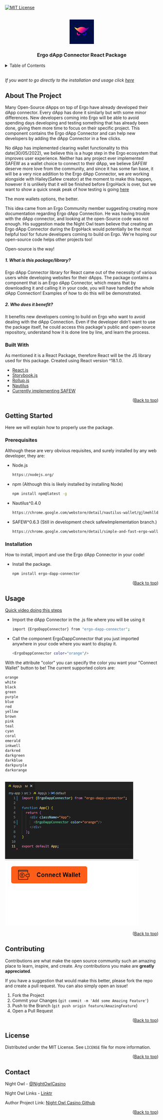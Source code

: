 <div id="top"></div>

[![MIT License][license-shield]][license-url]


<!-- PROJECT LOGO -->
<br />
<div align="center">
  <a href="https://github.com/nightowlcasino">
    <img src="images/logo.png" alt="Logo" width="80" height="80">
  </a>

  <h3 align="center">Ergo dApp Connector React Package</h3>

</div>

<details>
  <summary>Table of Contents</summary>
  <ol>
    <li>
      <a href="#about-the-project">About The Project</a>
      <ul>
        <li><a href="#built-with">Built With</a></li>
      </ul>
    </li>
    <li>
      <a href="#getting-started">Getting Started</a>
      <ul>
        <li><a href="#prerequisites">Prerequisites</a></li>
        <li><a href="#installation">Installation</a></li>
      </ul>
    </li>
    <li><a href="#usage">Usage</a></li>
    <li><a href="#contributing">Contributing</a></li>
    <li><a href="#license">License</a></li>
    <li><a href="#contact">Contact</a></li>
  </ol>

</details>
<br/>

*If you want to go directly to the installation and usage click [here](#installation)*

## About The Project

  Many Open-Source dApps on top of Ergo have already developed their dApp connector. Every dApp has done it similarly but with some minor differences. New developers coming into Ergo will be able to avoid spending days developing and testing something that has already been done, giving them more time to focus on their specific project. 
  This component contains the Ergo dApp Connector and can help new developers by adding the dApp Connector in a few clicks.

  No dApp has implemented clearing wallet functionality to this date(30/05/2022), we believe this is a huge step in the Ergo ecosystem that improves user experience. Neither has any project ever implemented SAFEW as a wallet choice to connect to their dApp, we believe SAFEW deserve more love from the community, and since it has some fan base, it will be a very nice addition to the Ergo dApp Connector, we are working alongside with Hailey(Safew creator) at the moment to make this happen, however it is unlikely that it will be finished before ErgoHack is over, but we want to show a quick sneak peak of how testing is going [here]()

  The more wallets options, the better.
  
  This idea came from an Ergo Community member suggesting creating more documentation regarding Ergo dApp Connection. He was having trouble with the dApp connector, and looking at the open-Source code was not enough. His suggestion made the Night Owl team believe that creating an Ergo dApp Connector during the ErgoHack would potentially be the most helpful tool for future developers coming to build on Ergo. We're hoping our open-source code helps other projects too!

  Open-source is the way!


##### 1. What is this package/library?
  Ergo dApp Connector library for React came out of the necessity of various users while developing websites for their dApps. The package contains a component that is an Ergo dApp Connector, which means that by downloading it and calling it in your code, you will have handled the whole dApp Connection! Examples of how to do this will be demonstrated. 

##### 2. Who does it benefit? 

  It benefits new developers coming to build on Ergo who want to avoid dealing with the dApp Connection. Even if the developer didn’t want to use the package itself, he could access this package's public and open-source repository, understand how it is done line by line, and learn the process. 

### Built With

As mentioned it is a React Package, therefore React will be the JS library used for this package. Created using React version ^18.1.0.

* [React.js](https://reactjs.org/)
* [Storybook.js](https://storybook.js.org/)
* [Rollup.js](https://rollupjs.org/guide/en/)
* [Nautilus](https://chrome.google.com/webstore/detail/nautilus-wallet/gjlmehlldlphhljhpnlddaodbjjcchai)
* [Currently implementing SAFEW]()

<p align="right">(<a href="#top">Back to top</a>)</p>

## Getting Started

Here we will explain how to properly use the package.

### Prerequisites
Although these are very obvious requisites, and surely installed by any web developer, they are:
* Node.js
  ```sh
  https://nodejs.org/
  ```
* npm (Although this is likely installed by installing Node)
  ```sh
  npm install npm@latest -g
  ```
* Nautilus^0.4.0
  ```sh
  https://chrome.google.com/webstore/detail/nautilus-wallet/gjlmehlldlphhljhpnlddaodbjjcchai
  ```
* SAFEW^0.6.3 (Still in development check safewImplementation branch.)
  ```sh
  https://chrome.google.com/webstore/detail/simple-and-fast-ergo-wall/fmpbldieijjehhalgjblbpgjmijencll/
  ```


### Installation

How to install, import and use the Ergo dApp Connector in your code!

* Install the package.
  ```sh
  npm install ergo-dapp-connector
  ```

<p align="right">(<a href="#top">Back to top</a>)</p>



<!-- USAGE EXAMPLES -->
## Usage

[Quick video doing this steps](https://twitter.com/NightOwlCasino/status/1529452399475179520)

* Import the dApp Connector in the .js file where you will be using it
  ```sh
  import {ErgoDappConnector} from "ergo-dapp-connector";
  ```
* Call the component ErgoDappConnector that you just imported anywhere in your code where you want to display it.
  ```sh
  <ErgoDappConnector color="orange"/>
  ```

With the attribute "color" you can specify the color you want your "Connect Wallet" button to be!
The current supported colors are:

    orange
    white
    black
    green
    purple
    blue
    red
    yellow
    brown
    pink
    teal
    cyan
    coral
    emerald
    inkwell
    darkred
    darkgreen
    darkblue
    darkpurple
    darkorange
<br/>
<img src="images/usage_example.png" alt="Usage example">
<span> &nbsp;&nbsp;&nbsp;&nbsp;&nbsp;&nbsp;&nbsp;&nbsp;&nbsp;&nbsp;&nbsp;&nbsp;&nbsp;&nbsp; </span>
<img src="images/visual_example.png" alt="Visual example" >



<p align="right">(<a href="#top">Back to top</a>)</p>

<!-- CONTRIBUTING -->
## Contributing

Contributions are what make the open source community such an amazing place to learn, inspire, and create. Any contributions you make are **greatly appreciated**.

If you have a suggestion that would make this better, please fork the repo and create a pull request. You can also simply open an issue!

1. Fork the Project
2. Commit your Changes (`git commit -m 'Add some Amazing Feature'`)
3. Push to the Branch (`git push origin feature/AmazingFeature`)
4. Open a Pull Request

<p align="right">(<a href="#top">Back to top</a>)</p>

<!-- LICENSE -->
## License

Distributed under the MIT License. See `LICENSE` file for more information.

<p align="right">(<a href="#top">Back to top</a>)</p>


## Contact
Night Owl - [@NightOwlCasino](https://twitter.com/NightOwlCasino)

Night Owl Links - [Linktr](https://linktr.ee/NightOwlCasino)

Author Project Link: [Night Owl Casino Github](https://github.com/nightowlcasino/)

<p align="right">(<a href="#top">Back to top</a>)</p>

[contributors-shield]: https://img.shields.io/github/contributors/othneildrew/Best-README-Template.svg?style=for-the-badge
[contributors-url]: https://github.com/nightowlcasino/dApp-connector-react-package/graphs/contributors
[license-shield]: https://img.shields.io/github/license/othneildrew/Best-README-Template.svg?style=for-the-badge
[license-url]: https://github.com/nightowlcasino/dApp-connector-react-package/blob/main/LICENSE

